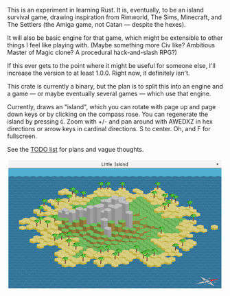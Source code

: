 This is an experiment in learning Rust. It is, eventually, to be an island
survival game, drawing inspiration from Rimworld, The Sims, Minecraft, and
The Settlers (the Amiga game, not Catan — despite the hexes).

It will also be basic engine for that game, which might be extensible to
other things I feel like playing with. (Maybe something more Civ like?
Ambitious Master of Magic clone? A procedural hack-and-slash RPG?)

If this ever gets to the point where it might be useful for someone else,
I'll increase the version to at least 1.0.0. Right now, it definitely isn't.

This crate is currently a binary, but the plan is to split this into an
engine and a game — or maybe eventually several games — which use that
engine.

Currently, draws an "island", which you can rotate with page up and page
down keys or by clicking on the compass rose. You can regenerate the island
by pressing `G`. Zoom with +/- and pan around with AWEDXZ in hex directions
or arrow keys in cardinal directions. S to center. Oh, and F for fullscreen.

See the [TODO list](TODO.md) for plans and vague thoughts.

![State of the Art](screenshots/20180114-6f9a07d.png)
